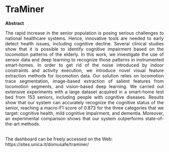 # TraMiner
<strong> Abstract </strong> <br/>
<p align="justify"> The rapid increase in the senior population is posing serious challenges to national healthcare systems. Hence, innovative tools are needed to early detect health issues, including cognitive decline. Several clinical studies show that it is possible to identify cognitive impairment based on the locomotion patterns of the elderly. In this work, we investigate the use of sensor data and deep learning to recognize those patterns in instrumented smart-homes. In order to get rid of the noise introduced by indoor constraints and activity execution, we introduce novel visual feature extraction methods for locomotion data. Our solution relies on locomotion trace segmentation, image-based extraction of salient features from locomotion segments, and vision-based deep learning. We carried out extensive experiments with a large dataset acquired in a smart-home test bed from 153 seniors, including people with cognitive diseases. Results show that our system can accurately recognize the cognitive status of the senior, reaching a macro-F1 score of 0.873 for the three categories that we target: cognitive health, mild cognitive impairment, and dementia. Moreover, an experimental comparison shows that our system outperforms state-of-the-art methods.</p>
<br/>
The dashboard can be freely accessed on the Web: https://sites.unica.it/domusafe/traminer/
